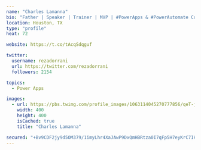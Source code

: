```yaml
---
name: "Charles Lamanna"
bio: "Father | Speaker | Trainer | MVP | #PowerApps & #PowerAutomate Community Super User | YouTuber Right-pointing triangle http://youtube.com/c/rezadorrani | Learn - Share - Clockwise rightwards and leftwards open circle arrows"
location: Houston, TX
type: "profile"
heat: 72

website: https://t.co/tAcqSdqguf

twitter:
  username: rezadorrani
  url: https://twitter.com/rezadorrani
  followers: 2154

topics:
  - Power Apps

images:
  - url: https://pbs.twimg.com/profile_images/1063114045270777856/qeT-jpWr_400x400.jpg
    width: 400
    height: 400
    isCached: true
    title: "Charles Lamanna"

secured: "+Bv9CDF2jy9d5OM379/1imyLhr4XaJAwP9DxQmHBRtza0I7qFp5H7eyKrC7IHsao41fVgkSkd6knvnODsm75AeY9tl5NkHvGIEhWVHIOgDpsJJMhPEuk6t6/bk6vmbHX9iOaj4h0qo9bAGtrDkrLjilE84dht9O03GBCfyJMoB24V2NkhYviv/ky5ouoAUp1sk+D7EVt1lkfmFpewFBxKp6iMOx3iADYwP7II/R4M0+pdY3zWfDiRE2yCx2Fn0EWupyZKGftz9FeWxoXPAVbLz5H8OQ/SpFFontIjEyxEkyWEoHPZV56qLy8wrlgVYapsvKsx2sGDo4QX1I6Xft/klW0uVtj+X013UwWxgISwUm0rvqiyI8WyfYQQpGtoDNkO6EAhVLpuJ960smjhkQiR1gSiJRcCdI/okSTscsvwJc=;UdkGT1D8MCUTeQdNwJchKg=="
---
```


